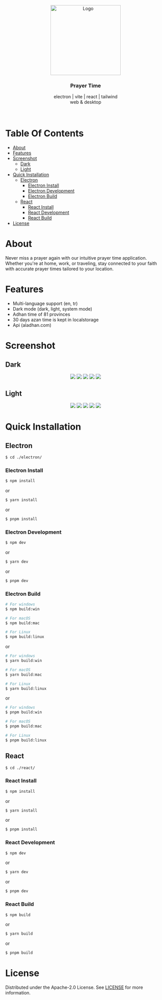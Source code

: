 <p align="center">
  <a href="#">
    <img src="https://github.com/EW-EndWall/prayer-time/assets/43109779/f632da3a-8043-47b3-b75e-d693e715ad1e" alt="Logo" width="220" height="auto">
  </a>


  <h3 align="center">
    Prayer Time
  </h3>

  <p align="center">
    electron | vite | react | tailwind
    <br />
    web & desktop
    <br /><br /><br />
  </p>
</p>

# Table Of Contents

* [About](#about)
* [Features](#features)
* [Screenshot](#screenshot)
  * [Dark](#dark)
  * [Light](#light)
* [Quick Installation](#quick-installation)
  * [Electron](#electron)
    * [Electron Install](#electron-install)
    * [Electron Development](#electron-development)
    * [Electron Build](#electron-build)
  * [React](#react)
    * [React Install](#react-install)
    * [React Development](#react-development)
    * [React Build](#react-build)
* [License](#license)

# About

Never miss a prayer again with our intuitive prayer time application. Whether you're at home, work, or traveling, stay connected to your faith with accurate prayer times tailored to your location.

# Features

  - Multi-language support (en, tr)
  - Dark mode (dark, light, system mode)
  - Adhan time of 81 provinces
  - 30 days azan time is kept in localstorage
  - Api (aladhan.com)

# Screenshot

## Dark

<div align="center">
  <img src="https://raw.githubusercontent.com/EW-EndWall/prayer-time/main/screenshot/dark/1%20Prayer%20Time%20-%20Home.png" width="" />
  <img src="https://raw.githubusercontent.com/EW-EndWall/prayer-time/main/screenshot/dark/2%20Prayer%20Time%20-%20Options.png" width="" />
  <img src="https://raw.githubusercontent.com/EW-EndWall/prayer-time/main/screenshot/dark/3%20Prayer%20Time%20-%20City%20Setting.png" width="" />
  <img src="https://raw.githubusercontent.com/EW-EndWall/prayer-time/main/screenshot/dark/4%20Prayer%20Time%20-%20Theme%20Setting.png" width="" />
  <img src="https://raw.githubusercontent.com/EW-EndWall/prayer-time/main/screenshot/dark/5%20Prayer%20Time%20-%20Language%20Setting.png" width="" />
</div>

## Light

<div align="center">
  <img src="https://raw.githubusercontent.com/EW-EndWall/prayer-time/main/screenshot/light/1%20Prayer%20Time%20-%20Home.png" width="" />
  <img src="https://raw.githubusercontent.com/EW-EndWall/prayer-time/main/screenshot/light/2%20Prayer%20Time%20-%20Options.png" width="" />
  <img src="https://raw.githubusercontent.com/EW-EndWall/prayer-time/main/screenshot/light/3%20Prayer%20Time%20-%20Theme%20Setting.png" width="" />
  <img src="https://raw.githubusercontent.com/EW-EndWall/prayer-time/main/screenshot/light/4%20Prayer%20Time%20-%20Language%20Setting.png" width="" />
  <img src="https://raw.githubusercontent.com/EW-EndWall/prayer-time/main/screenshot/light/5%20Prayer%20Time%20-%20City%20Setting.png" width="" />
</div>

# Quick Installation

## Electron

```bash
$ cd ./electron/
```

### Electron Install

```bash
$ npm install
```
or
```bash
$ yarn install
```
or
```bash
$ pnpm install
```

### Electron Development

```bash
$ npm dev
```
or
```bash
$ yarn dev
```
or
```bash
$ pnpm dev
```

### Electron Build

```bash
# For windows
$ npm build:win

# For macOS
$ npm build:mac

# For Linux
$ npm build:linux
```
or
```bash
# For windows
$ yarn build:win

# For macOS
$ yarn build:mac

# For Linux
$ yarn build:linux
```
or
```bash
# For windows
$ pnpm build:win

# For macOS
$ pnpm build:mac

# For Linux
$ pnpm build:linux
```

## React

```bash
$ cd ./react/
```

### React Install

```bash
$ npm install
```
or
```bash
$ yarn install
```
or
```bash
$ pnpm install
```

### React Development

```bash
$ npm dev
```
or
```bash
$ yarn dev
```
or
```bash
$ pnpm dev
```

### React Build

```bash
$ npm build
```
or
```bash
$ yarn build
```
or
```bash
$ pnpm build
```

# License

Distributed under the Apache-2.0 License. See [LICENSE](https://github.com/EW-EndWall/prayer-time/blob/main/LICENSE) for more information.

